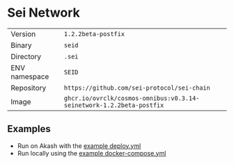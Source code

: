 # Sei Network

| | |
|---|---|
|Version|`1.2.2beta-postfix`|
|Binary|`seid`|
|Directory|`.sei`|
|ENV namespace|`SEID`|
|Repository|`https://github.com/sei-protocol/sei-chain`|
|Image|`ghcr.io/ovrclk/cosmos-omnibus:v0.3.14-seinetwork-1.2.2beta-postfix`|

## Examples

- Run on Akash with the [example deploy.yml](./deploy.yml)
- Run locally using the [example docker-compose.yml](./docker-compose.yml)